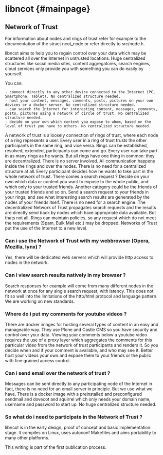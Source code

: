libncot	                     {#mainpage}
=======

Network of Trust
----------------
For information about nodes and rings of trust refer for example to the documentation of the struct ncot_node or refer directly to src/node.h.

libncot aims to help you to regain control over your data which may be scattered all over the Internet in untrusted locations. Huge centralized structures like social media sites, content aggregatores, search engines, cloud services only provide you with something you can do easily by yourself.

You can:

    - connect directly to any other device connected to the Internet (PC, Smartphone, Tablet). No centralized structure needed.
    - host your content, messages, comments, posts, pictures on your own devices or a docker server. No centralized structure needed.
    - can search the Internet for interesting content, messages, comments, posts, pictures using a network of circle of trust. No centralized structure needed.
    - decide on your own which content you expose to whom, based on the level of trust you have to others. No centralized structure needed.

A network of trust is a loosely connection of rings of trust, where each node of a ring represents a user. Every user in a ring of trust trusts the other participants in the same ring, and vice versa. Rings can be established, resolved, extended, participants can come and go. Every user can take part in as many rings as he wants. But all rings have one thing in common: they are decentralized. There is no server involved. All communication happens inside the rings and over the nodes. There is no need for a centralized structure at all. Every participant decides how he wants to take part in the whole network of trust. There comes a search request ? Decide on your own which data or content you want to expose to the whole public, and which only to your trusted friends. Another category could be the friends of your trusted friends and so on. Send a search request to your friends in your rings, and see what interesting search results are generated by the nodes of your friends itself. There is no need for a search engine. The decentralized Network of Trust propagates search requests and the results are directly send back by nodes which have appropriate data available. But thats not all. Rings can maintain policies, so any request which do not meet the requirements (Spam, Bulk Mail etc.) may be dropped. Networks of Trust put the use of the Internet to a new level.

### Can i use the Network of Trust with my webbrowser (Opera, Mozilla, lynx) ?
Yes, there will be dedicated web servers which will provide http access to nodes in the network.

### Can i view search results natively in my browser ?
Search responses for example will come from many different nodes in the network at once for any single search request, with latency. This does not fit so well into the limitations of the http/html protocol and language pattern. We are working on new standards.
    
### Where do i put my comments for youtube videos ?
There are docker images for hosting several types of content in an easy and manageable way. They use Plone and Castle CMS so you have security and control over your data. Viewing your comments below a youtube video requires the use of a proxy layer which aggregates the comments for this particular video from the network of trust participants and renders it. So you decide when and if your comment is available, and who may see it. Better host your videos your own and expose them to your friends or the public with fine grained access control.

### Can i send email over the network of trust ?
Messages can be sent directly to any participating node of the Internet in fact, there is no need for an email server in principle. But we use what we have. There is a docker image with a preinstalled and preconfigured sendmail and dovecot and squirrel which only needs your domain name, username and password to start up. No huge centralized structure needed.

### So what do i need to participate in the Network of Trust ?
libncot is in the early design, proof of concept and basic implementation stage. It compiles on Linux, uses autoconf Makefiles and aims portability to many other platforms.


This writing is part of the first publication process. 